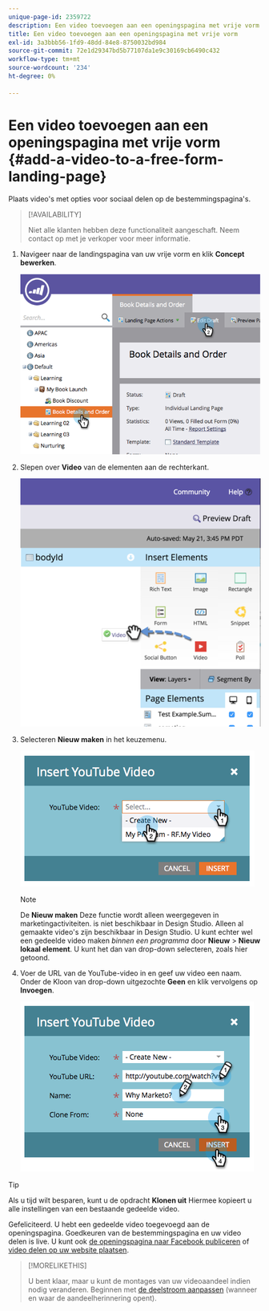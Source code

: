 ```yaml
---
unique-page-id: 2359722
description: Een video toevoegen aan een openingspagina met vrije vorm - Marketo Docs - Productdocumentatie
title: Een video toevoegen aan een openingspagina met vrije vorm
exl-id: 3a3bbb56-1fd9-48dd-84e8-8750032bd984
source-git-commit: 72e1d29347bd5b77107da1e9c30169cb6490c432
workflow-type: tm+mt
source-wordcount: '234'
ht-degree: 0%

---
```


# Een video toevoegen aan een openingspagina met vrije vorm {#add-a-video-to-a-free-form-landing-page}

Plaats video&#39;s met opties voor sociaal delen op de bestemmingspagina&#39;s.

>[!AVAILABILITY]
>
>Niet alle klanten hebben deze functionaliteit aangeschaft. Neem contact op met je verkoper voor meer informatie.

1. Navigeer naar de landingspagina van uw vrije vorm en klik **Concept bewerken**.

   ![](assets/image2014-9-17-11-3a28-3a51.png)

1. Slepen over **Video** van de elementen aan de rechterkant.

   ![](assets/image2015-5-21-15-3a46-3a34.png)

1. Selecteren **Nieuw maken** in het keuzemenu.

   ![](assets/image2014-9-17-11-3a29-3a8.png)

   >[!NOTE]
   >
   >De **Nieuw maken** Deze functie wordt alleen weergegeven in marketingactiviteiten. is niet beschikbaar in Design Studio. Alleen al gemaakte video&#39;s zijn beschikbaar in Design Studio. U kunt echter wel een gedeelde video maken _binnen een programma_ door **Nieuw** > **Nieuw lokaal element**. U kunt het dan van drop-down selecteren, zoals hier getoond.

1. Voer de URL van de YouTube-video in en geef uw video een naam. Onder de Kloon van drop-down uitgezochte **Geen** en klik vervolgens op **Invoegen**.

   ![](assets/image2014-9-17-11-3a29-3a15.png)

>[!TIP]
>
>Als u tijd wilt besparen, kunt u de opdracht **Klonen uit** Hiermee kopieert u alle instellingen van een bestaande gedeelde video.

Gefeliciteerd.  U hebt een gedeelde video toegevoegd aan de openingspagina. Goedkeuren van de bestemmingspagina en uw video delen is live. U kunt ook [de openingspagina naar Facebook publiceren](/help/marketo/product-docs/demand-generation/facebook/publish-landing-pages-to-facebook.md) of [video delen op uw website plaatsen](/help/marketo/product-docs/demand-generation/social/social-functions/deploy-social-on-your-website.md).

>[!MORELIKETHIS]
>
>U bent klaar, maar u kunt de montages van uw videoaandeel indien nodig veranderen. Beginnen met  [de deelstroom aanpassen](/help/marketo/product-docs/demand-generation/social/configuring-social-actions/customize-video-share-flow.md) (wanneer en waar de aandeelherinnering opent).
